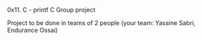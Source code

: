 0x11. C - printf
C
Group project

Project to be done in teams of 2 people (your team: Yassine Sabri, Endurance Ossai)
